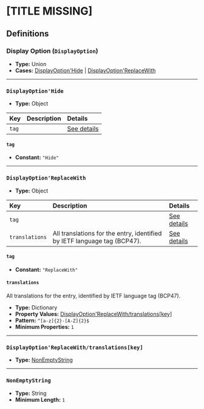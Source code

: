 # [TITLE MISSING]

## Definitions

### <a name="DisplayOption"></a> Display Option (`DisplayOption`)

- **Type:** Union
- **Cases:** <a href="#DisplayOption'Hide">DisplayOption'Hide</a> | <a href="#DisplayOption'ReplaceWith">DisplayOption'ReplaceWith</a>

---

### <a name="DisplayOption'Hide"></a> `DisplayOption'Hide`

- **Type:** Object

Key | Description | Details
:-- | :-- | :--
`tag` |  | <a href="#DisplayOption'Hide/tag">See details</a>

#### <a name="DisplayOption'Hide/tag"></a> `tag`

- **Constant:** `"Hide"`

---

### <a name="DisplayOption'ReplaceWith"></a> `DisplayOption'ReplaceWith`

- **Type:** Object

Key | Description | Details
:-- | :-- | :--
`tag` |  | <a href="#DisplayOption'ReplaceWith/tag">See details</a>
`translations` | All translations for the entry, identified by IETF language tag (BCP47). | <a href="#DisplayOption'ReplaceWith/translations">See details</a>

#### <a name="DisplayOption'ReplaceWith/tag"></a> `tag`

- **Constant:** `"ReplaceWith"`

#### <a name="DisplayOption'ReplaceWith/translations"></a> `translations`

All translations for the entry, identified by IETF language tag (BCP47).

- **Type:** Dictionary
- **Property Values:** <a href="#DisplayOption'ReplaceWith/translations[key]">DisplayOption'ReplaceWith/translations[key]</a>
- **Pattern:** `^[a-z]{2}-[A-Z]{2}$`
- **Minimum Properties:** `1`

---

### <a name="DisplayOption'ReplaceWith/translations[key]"></a> `DisplayOption'ReplaceWith/translations[key]`

- **Type:** <a href="#NonEmptyString">NonEmptyString</a>

---

### <a name="NonEmptyString"></a> `NonEmptyString`

- **Type:** String
- **Minimum Length:** `1`
